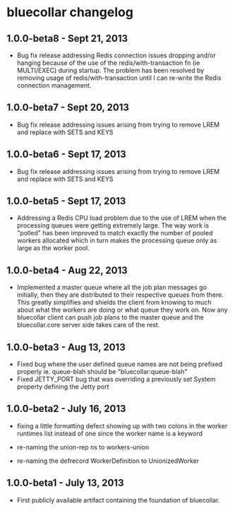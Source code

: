# bluecollar changelog

## 1.0.0-beta8 - Sept 21, 2013

* Bug fix release addressing Redis connection issues dropping and/or hanging because of the use of the
  redis/with-transaction fn (ie MULTI/EXEC) during startup. The problem has been resolved by removing usage
  of redis/with-transaction until I can re-write the Redis connection management.

## 1.0.0-beta7 - Sept 20, 2013

* Bug fix release addressing issues arising from trying to remove LREM and replace with SETS and KEYS

## 1.0.0-beta6 - Sept 17, 2013

* Bug fix release addressing issues arising from trying to remove LREM and replace with SETS and KEYS

## 1.0.0-beta5 - Sept 17, 2013

* Addressing a Redis CPU load problem due to the use of LREM when the processing queues were getting extremely large. The way work is "polled" has been improved to match exactly the number of pooled workers allocated which in turn makes the processing queue only as large as the worker pool. 

## 1.0.0-beta4 - Aug 22, 2013

* Implemented a master queue where all the job plan messages go initially, then they are distributed
to their respective queues from there. This greatly simplifies and shields the client from knowing
to much about what the workers are doing or what queue they work on. Now any bluecollar client can 
push job plans to the master queue and the bluecollar.core server side takes care of the rest. 

## 1.0.0-beta3 - Aug 13, 2013

* Fixed bug where the user defined queue names are not being prefixed properly ie. queue-blah should be "bluecollar:queue-blah"
* Fixed JETTY_PORT bug that was overriding a previously set System property defining the Jetty port

## 1.0.0-beta2 - July 16, 2013

* fixing a little formatting defect showing
  up with two colons in the worker runtimes
  list instead of one since the worker name
  is a keyword

* re-naming the union-rep ns to workers-union

* re-naming the defrecord WorkerDefinition to UnionizedWorker

## 1.0.0-beta1 - July 13, 2013

* First publicly available artifact containing the foundation of bluecollar.



